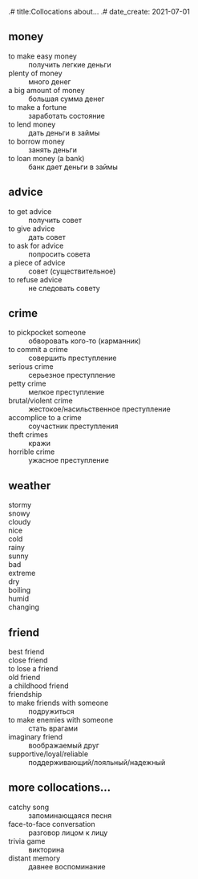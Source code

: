 .# title:Collocations about...
.# date_create: 2021-07-01

## money

<dl>
<dt>to make easy money
<dd>получить легкие деньги
<dt>plenty of money
<dd>много денег
<dt>a big amount of money
<dd>большая сумма денег
<dt>to make a fortune
<dd>заработать состояние
<dt>to lend money
<dd>дать деньги в займы
<dt>to borrow money
<dd>занять деньги
<dt>to loan money (a bank)
<dd>банк дает деньги в займы
</dl>

## advice

<dl>
<dt>to get advice
<dd>получить совет
<dt>to give advice
<dd>дать совет
<dt>to ask for advice
<dd>попросить совета
<dt>a piece of advice
<dd>совет (существительное)
<dt>to refuse advice
<dd>не следовать совету
</dl>

## crime

<dl>
<dt>to pickpocket someone
<dd>обворовать кого-то (карманник)
<dt>to commit a crime
<dd>совершить преступление
<dt>serious crime
<dd>серьезное преступление
<dt>petty crime
<dd>мелкое преступление
<dt>brutal/violent crime
<dd>жестокое/насильственное преступление
<dt>accomplice to a crime
<dd>соучастник преступления
<dt>theft crimes
<dd>кражи
<dt>horrible crime
<dd>ужасное преступление
</dl>

## weather

<dl>
<dt>stormy
<dt>snowy
<dt>cloudy
<dt>nice
<dt>cold
<dt>rainy
<dt>sunny
<dt>bad
<dt>extreme
<dt>dry
<dt>boiling
<dt>humid
<dt>changing
</dl>

## friend

<dl>
<dt>best friend
<dt>close friend
<dt>to lose a friend
<dt>old friend
<dt>a childhood friend
<dt>friendship
<dt>to make friends with someone
<dd>подружиться
<dt>to make enemies with someone
<dd>стать врагами
<dt>imaginary friend
<dd>воображаемый друг
<dt>supportive/loyal/reliable
<dd>поддерживающий/лояльный/надежный
</dl>

## more collocations...

<dl>
<dt>catchy song
<dd>запоминающаяся песня
<dt>face-to-face conversation
<dd>разговор лицом к лицу
<dt>trivia game
<dd>викторина
<dt>distant memory
<dd>давнее воспоминание
</dl>
